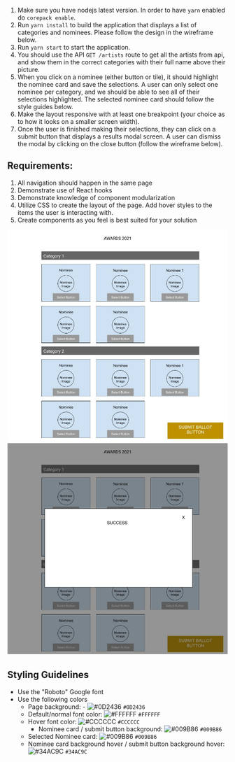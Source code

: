  1) Make sure you have nodejs latest version. In order to have `yarn` enabled do `corepack enable`.
 2) Run `yarn install` to build the application that displays a list of categories and nominees. Please follow the design in the wireframe below.
 3) Run `yarn start` to start the application.
 4) You should use the API `GET /artists` route to get all the artists from api, and show them in the correct categories with their full name above their picture.
 5) When you click on a nominee (either button or tile), it should highlight the nominee card and save the selections. A user can only select one nominee per category, and we should be able to see all of their selections highlighted. The selected nominee card should follow the style guides below.
 6) Make the layout responsive with at least one breakpoint (your choice as to how it looks on a smaller screen width).
 7) Once the user is finished making their selections, they can click on a submit button that displays a results modal screen. A user can dismiss the modal by clicking on the close button (follow the wireframe below).

## Requirements:
 1) All navigation should happen in the same page
 2) Demonstrate use of React hooks
 3) Demonstrate knowledge of component modularization
 4) Utilize CSS to create the layout of the page. Add hover styles to the items the user is interacting with.
 5) Create components as you feel is best suited for your solution

![Ballot Wireframe](src/take-home-wire.jpg?raw=true "Ballot Wireframe")
![Ballot Success Modal Wireframe](src/take-home-success.jpg?raw=true "Ballot Success Modal Wireframe")

## Styling Guidelines

- Use the "Roboto" Google font   
- Use the following colors   
	- Page background: - ![#0D2436](https://via.placeholder.com/15/0D2436/000000?text=+) `#0D2436`
	- Default/normal font color: ![#FFFFFF](https://via.placeholder.com/15/FFFFFF/000000?text=+) `#FFFFFF`
  - Hover font color: ![#CCCCCC](https://via.placeholder.com/15/CCCCCC/000000?text=+) `#CCCCCC`
	- Nominee card / submit button background: ![#009B86](https://via.placeholder.com/15/009B86/000000?text=+) `#009B86`
  - Selected Nominee card: ![#009B86](https://via.placeholder.com/15/009B86/000000?text=+) `#009B86`
  - Nominee card background hover / submit button background hover: ![#34AC9C](https://via.placeholder.com/15/#34AC9C/000000?text=+) `#34AC9C`